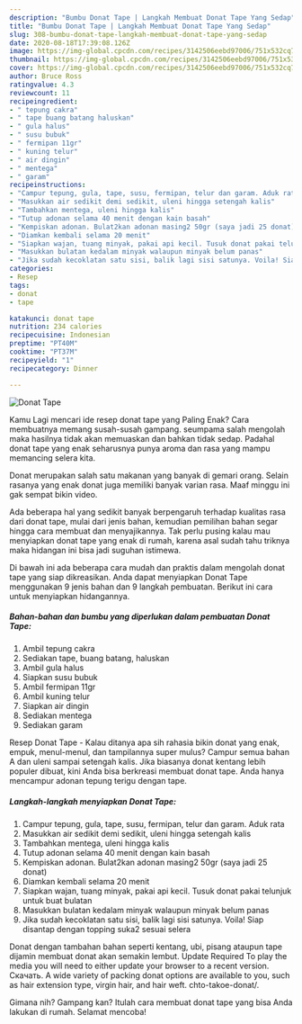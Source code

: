 ```yaml
---
description: "Bumbu Donat Tape | Langkah Membuat Donat Tape Yang Sedap"
title: "Bumbu Donat Tape | Langkah Membuat Donat Tape Yang Sedap"
slug: 308-bumbu-donat-tape-langkah-membuat-donat-tape-yang-sedap
date: 2020-08-18T17:39:08.126Z
image: https://img-global.cpcdn.com/recipes/3142506eebd97006/751x532cq70/donat-tape-foto-resep-utama.jpg
thumbnail: https://img-global.cpcdn.com/recipes/3142506eebd97006/751x532cq70/donat-tape-foto-resep-utama.jpg
cover: https://img-global.cpcdn.com/recipes/3142506eebd97006/751x532cq70/donat-tape-foto-resep-utama.jpg
author: Bruce Ross
ratingvalue: 4.3
reviewcount: 11
recipeingredient:
- " tepung cakra"
- " tape buang batang haluskan"
- " gula halus"
- " susu bubuk"
- " fermipan 11gr"
- " kuning telur"
- " air dingin"
- " mentega"
- " garam"
recipeinstructions:
- "Campur tepung, gula, tape, susu, fermipan, telur dan garam. Aduk rata"
- "Masukkan air sedikit demi sedikit, uleni hingga setengah kalis"
- "Tambahkan mentega, uleni hingga kalis"
- "Tutup adonan selama 40 menit dengan kain basah"
- "Kempiskan adonan. Bulat2kan adonan masing2 50gr (saya jadi 25 donat)"
- "Diamkan kembali selama 20 menit"
- "Siapkan wajan, tuang minyak, pakai api kecil. Tusuk donat pakai telunjuk untuk buat bulatan"
- "Masukkan bulatan kedalam minyak walaupun minyak belum panas"
- "Jika sudah kecoklatan satu sisi, balik lagi sisi satunya. Voila! Siap disantap dengan topping suka2 sesuai selera"
categories:
- Resep
tags:
- donat
- tape

katakunci: donat tape 
nutrition: 234 calories
recipecuisine: Indonesian
preptime: "PT40M"
cooktime: "PT37M"
recipeyield: "1"
recipecategory: Dinner

---
```



![Donat Tape](https://img-global.cpcdn.com/recipes/3142506eebd97006/751x532cq70/donat-tape-foto-resep-utama.jpg)

Kamu Lagi mencari ide resep donat tape yang Paling Enak? Cara membuatnya memang susah-susah gampang. seumpama salah mengolah maka hasilnya tidak akan memuaskan dan bahkan tidak sedap. Padahal donat tape yang enak seharusnya punya aroma dan rasa yang mampu memancing selera kita.

Donat merupakan salah satu makanan yang banyak di gemari orang. Selain rasanya yang enak donat juga memiliki banyak varian rasa. Maaf minggu ini gak sempat bikin video.

Ada beberapa hal yang sedikit banyak berpengaruh terhadap kualitas rasa dari donat tape, mulai dari jenis bahan, kemudian pemilihan bahan segar hingga cara membuat dan menyajikannya. Tak perlu pusing kalau mau menyiapkan donat tape yang enak di rumah, karena asal sudah tahu triknya maka hidangan ini bisa jadi suguhan istimewa.


Di bawah ini ada beberapa cara mudah dan praktis dalam mengolah donat tape yang siap dikreasikan. Anda dapat menyiapkan Donat Tape menggunakan 9 jenis bahan dan 9 langkah pembuatan. Berikut ini cara untuk menyiapkan hidangannya.

<!--inarticleads1-->

##### Bahan-bahan dan bumbu yang diperlukan dalam pembuatan Donat Tape:

1. Ambil  tepung cakra
1. Sediakan  tape, buang batang, haluskan
1. Ambil  gula halus
1. Siapkan  susu bubuk
1. Ambil  fermipan 11gr
1. Ambil  kuning telur
1. Siapkan  air dingin
1. Sediakan  mentega
1. Sediakan  garam


Resep Donat Tape - Kalau ditanya apa sih rahasia bikin donat yang enak, empuk, menul-menul, dan tampilannya super mulus? Campur semua bahan A dan uleni sampai setengah kalis. Jika biasanya donat kentang lebih populer dibuat, kini Anda bisa berkreasi membuat donat tape. Anda hanya mencampur adonan tepung terigu dengan tape. 

<!--inarticleads2-->

##### Langkah-langkah menyiapkan Donat Tape:

1. Campur tepung, gula, tape, susu, fermipan, telur dan garam. Aduk rata
1. Masukkan air sedikit demi sedikit, uleni hingga setengah kalis
1. Tambahkan mentega, uleni hingga kalis
1. Tutup adonan selama 40 menit dengan kain basah
1. Kempiskan adonan. Bulat2kan adonan masing2 50gr (saya jadi 25 donat)
1. Diamkan kembali selama 20 menit
1. Siapkan wajan, tuang minyak, pakai api kecil. Tusuk donat pakai telunjuk untuk buat bulatan
1. Masukkan bulatan kedalam minyak walaupun minyak belum panas
1. Jika sudah kecoklatan satu sisi, balik lagi sisi satunya. Voila! Siap disantap dengan topping suka2 sesuai selera


Donat dengan tambahan bahan seperti kentang, ubi, pisang ataupun tape dijamin membuat donat akan semakin lembut. Update Required To play the media you will need to either update your browser to a recent version. Скачать. A wide variety of packing donat options are available to you, such as hair extension type, virgin hair, and hair weft. chto-takoe-donat/. 

Gimana nih? Gampang kan? Itulah cara membuat donat tape yang bisa Anda lakukan di rumah. Selamat mencoba!

